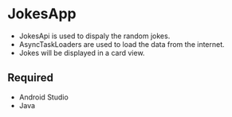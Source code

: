 # JokesApp
* JokesApi is used to dispaly the random jokes.
* AsyncTaskLoaders are used to load the data from the internet.
* Jokes will be displayed in a card view.

## Required 
* Android Studio
* Java
